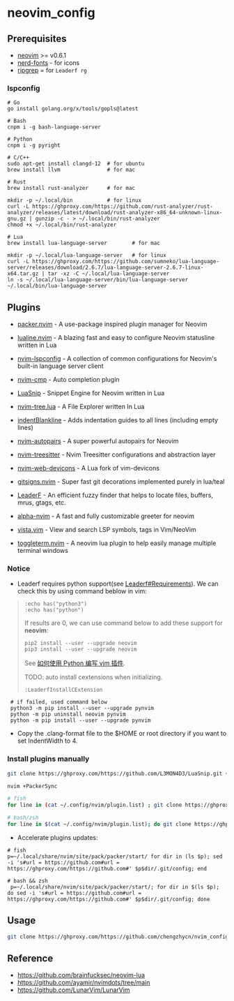 # neovim_config
## Prerequisites
* [neovim](https://github.com/neovim/neovim/releases) >= v0.6.1
* [nerd-fonts](https://github.com/ryanoasis/nerd-fonts) - for icons
* [ripgrep](https://github.com/BurntSushi/ripgrep) = for `Leaderf rg`

### lspconfig

```
# Go
go install golang.org/x/tools/gopls@latest

# Bash
cnpm i -g bash-language-server

# Python
cnpm i -g pyright

# C/C++
sudo apt-get install clangd-12  # for ubuntu
brew install llvm               # for mac

# Rust
brew install rust-analyzer      # for mac

mkdir -p ~/.local/bin           # for linux
curl -L https://ghproxy.com/https://github.com/rust-analyzer/rust-analyzer/releases/latest/download/rust-analyzer-x86_64-unknown-linux-gnu.gz | gunzip -c - > ~/.local/bin/rust-analyzer
chmod +x ~/.local/bin/rust-analyzer

# Lua
brew install lua-language-server        # for mac

mkdir -p ~/.local/lua-language-server   # for linux
curl -L https://ghproxy.com/https://github.com/sumneko/lua-language-server/releases/download/2.6.7/lua-language-server-2.6.7-linux-x64.tar.gz | tar -xz -C ~/.local/lua-language-server
ln -s ~/.local/lua-language-server/bin/lua-language-server ~/.local/bin/lua-language-server
```

## Plugins

* [packer.nvim](https://github.com/wbthomason/packer.nvim) - A use-package inspired plugin manager for Neovim

* [lualine.nvim](https://github.com/nvim-lualine/lualine.nvim) - A blazing fast and easy to configure Neovim statusline written in Lua

* [nvim-lspconfig](https://github.com/neovim/nvim-lspconfig) - A collection of common configurations for Neovim's built-in language server client

* [nvim-cmp](https://github.com/hrsh7th/nvim-cmp) - Auto completion plugin

* [LuaSnip](https://github.com/L3MON4D3/LuaSnip) - Snippet Engine for Neovim written in Lua

* [nvim-tree.lua](https://github.com/kyazdani42/nvim-tree.lua) - A File Explorer written In Lua

* [indentBlankline](https://github.com/lukas-reineke/indent-blankline.nvim) - Adds indentation guides to all lines (including empty lines)

* [nvim-autopairs](https://github.com/windwp/nvim-autopairs) - A super powerful autopairs for Neovim

* [nvim-treesitter](https://github.com/nvim-treesitter/nvim-treesitter) - Nvim Treesitter configurations and abstraction layer

* [nvim-web-devicons](https://github.com/kyazdani42/nvim-web-devicons) - A Lua fork of vim-devicons

* [gitsigns.nvim](https://github.com/lewis6991/gitsigns.nvim) - Super fast git decorations implemented purely in lua/teal

* [LeaderF](https://github.com/Yggdroot/LeaderF) - An efficient fuzzy finder that helps to locate files, buffers, mrus, gtags, etc.

* [alpha-nvim](https://github.com/goolord/alpha-nvim) - A fast and fully customizable greeter for neovim

* [vista.vim](https://github.com/liuchengxu/vista.vim) - View and search LSP symbols, tags in Vim/NeoVim

* [toggleterm.nvim](https://github.com/akinsho/toggleterm.nvim) - A neovim lua plugin to help easily manage multiple terminal windows

### Notice

* Leaderf requires python support(see [Leaderf#Requirements](https://github.com/Yggdroot/LeaderF#requirements)). We can check this by using command beblow in vim:

> ```
> :echo has("python3")
> :echo has("python")
> ```
>
> If results are 0, we can use command below to add these support for **neovim**:
>
>
> ```
> pip2 install --user --upgrade neovim
> pip3 install --user --upgrade neovim
>
> ```
>
> See [如何使用 Python 编写 vim 插件](https://www.v2ex.com/t/410079).
>
> TODO: auto install cextensions when initializing.
> ```
> :LeaderfInstallCExtension
> ```

```
 # if failed, used command below
 python3 -m pip install --user --upgrade pynvim
 python -m pip uninstall neovim pynvim
 python -m pip install --user --upgrade pynvim
```


* Copy the .clang-format file to the $HOME or root directory if you want to set IndentWidth to 4.

### Install plugins manually

```bash
git clone https://ghproxy.com/https://github.com/L3MON4D3/LuaSnip.git ~/.local/share/nvim/site/pack/packer/start/LuaSnip

nvim +PackerSync

# fish
for line in (cat ~/.config/nvim/plugin.list) ; git clone https://ghproxy.com/$line ~/.local/share/nvim/site/pack/packer/start/(string split -r -f2 -m1 / $line) ;end

# bash/zsh
for line in $(cat ~/.config/nvim/plugin.list); do git clone https://ghproxy.com/${line} ~/.local/share/nvim/site/pack/packer/start/${line##*/}; done
```

* Accelerate plugins updates:

```fish
# fish
p=~/.local/share/nvim/site/pack/packer/start/ for dir in (ls $p); sed -i 's#url = https://github.com#url = https://ghproxy.com/https://github.com#' $p$dir/.git/config; end

# bash && zsh
 p=~/.local/share/nvim/site/pack/packer/start/; for dir in $(ls $p); do sed -i 's#url = https://github.com#url = https://ghproxy.com/https://github.com#' $p$dir/.git/config; done
```

## Usage

```bash
git clone https://ghproxy.com/https://github.com/chengzhycn/nvim_config.git ~/.config/nvim/
```

## Reference

* https://github.com/brainfucksec/neovim-lua
* https://github.com/ayamir/nvimdots/tree/main
* https://github.com/LunarVim/LunarVim
